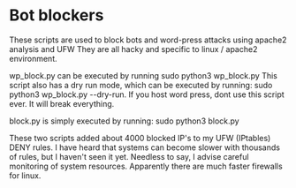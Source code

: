 # Bot blockers
These scripts are used to block bots and word-press attacks using apache2 analysis and UFW
They are all hacky and specific to linux / apache2 environment. 

wp_block.py can be executed by running sudo python3 wp_block.py This script also has a dry run mode, which can be executed by running:  sudo python3 wp_block.py --dry-run. If you host word press, dont use this script ever. It will break everything. 

block.py is simply executed by running: sudo python3 block.py

These two scripts added about 4000 blocked IP's to my UFW (IPtables) DENY rules. I have heard that systems can become slower with thousands of rules, but I haven't seen it yet. Needless to say, I advise careful monitoring of system resources. Apparently there are much faster firewalls for linux. 

